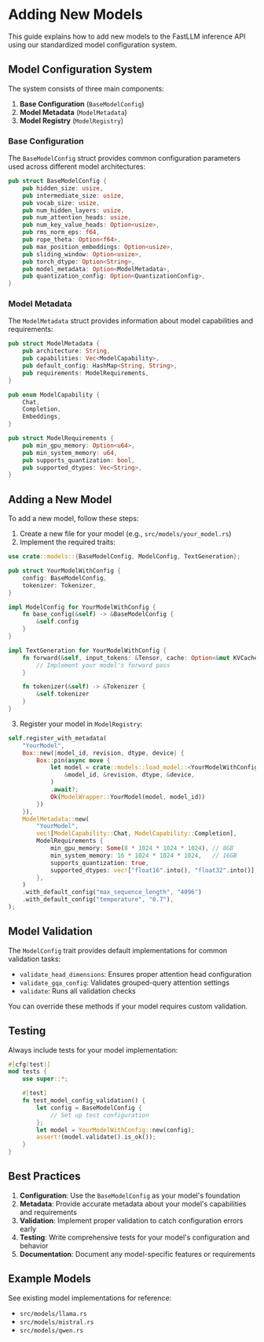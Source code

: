 # Adding New Models

This guide explains how to add new models to the FastLLM inference API using our standardized model configuration system.

## Model Configuration System

The system consists of three main components:

1. **Base Configuration** (`BaseModelConfig`)
2. **Model Metadata** (`ModelMetadata`)
3. **Model Registry** (`ModelRegistry`)

### Base Configuration

The `BaseModelConfig` struct provides common configuration parameters used across different model architectures:

```rust
pub struct BaseModelConfig {
    pub hidden_size: usize,
    pub intermediate_size: usize,
    pub vocab_size: usize,
    pub num_hidden_layers: usize,
    pub num_attention_heads: usize,
    pub num_key_value_heads: Option<usize>,
    pub rms_norm_eps: f64,
    pub rope_theta: Option<f64>,
    pub max_position_embeddings: Option<usize>,
    pub sliding_window: Option<usize>,
    pub torch_dtype: Option<String>,
    pub model_metadata: Option<ModelMetadata>,
    pub quantization_config: Option<QuantizationConfig>,
}
```

### Model Metadata

The `ModelMetadata` struct provides information about model capabilities and requirements:

```rust
pub struct ModelMetadata {
    pub architecture: String,
    pub capabilities: Vec<ModelCapability>,
    pub default_config: HashMap<String, String>,
    pub requirements: ModelRequirements,
}

pub enum ModelCapability {
    Chat,
    Completion,
    Embeddings,
}

pub struct ModelRequirements {
    pub min_gpu_memory: Option<u64>,
    pub min_system_memory: u64,
    pub supports_quantization: bool,
    pub supported_dtypes: Vec<String>,
}
```

## Adding a New Model

To add a new model, follow these steps:

1. Create a new file for your model (e.g., `src/models/your_model.rs`)
2. Implement the required traits:

```rust
use crate::models::{BaseModelConfig, ModelConfig, TextGeneration};

pub struct YourModelWithConfig {
    config: BaseModelConfig,
    tokenizer: Tokenizer,
}

impl ModelConfig for YourModelWithConfig {
    fn base_config(&self) -> &BaseModelConfig {
        &self.config
    }
}

impl TextGeneration for YourModelWithConfig {
    fn forward(&self, input_tokens: &Tensor, cache: Option<&mut KVCache>) -> Result<Tensor> {
        // Implement your model's forward pass
    }

    fn tokenizer(&self) -> &Tokenizer {
        &self.tokenizer
    }
}
```

3. Register your model in `ModelRegistry`:

```rust
self.register_with_metadata(
    "YourModel",
    Box::new(|model_id, revision, dtype, device| {
        Box::pin(async move {
            let model = crate::models::load_model::<YourModelWithConfig>(
                &model_id, &revision, dtype, &device,
            )
            .await?;
            Ok(ModelWrapper::YourModel(model, model_id))
        })
    }),
    ModelMetadata::new(
        "YourModel",
        vec![ModelCapability::Chat, ModelCapability::Completion],
        ModelRequirements {
            min_gpu_memory: Some(8 * 1024 * 1024 * 1024), // 8GB
            min_system_memory: 16 * 1024 * 1024 * 1024,   // 16GB
            supports_quantization: true,
            supported_dtypes: vec!["float16".into(), "float32".into()],
        },
    )
    .with_default_config("max_sequence_length", "4096")
    .with_default_config("temperature", "0.7"),
);
```

## Model Validation

The `ModelConfig` trait provides default implementations for common validation tasks:

- `validate_head_dimensions`: Ensures proper attention head configuration
- `validate_gqa_config`: Validates grouped-query attention settings
- `validate`: Runs all validation checks

You can override these methods if your model requires custom validation.

## Testing

Always include tests for your model implementation:

```rust
#[cfg(test)]
mod tests {
    use super::*;

    #[test]
    fn test_model_config_validation() {
        let config = BaseModelConfig {
            // Set up test configuration
        };
        let model = YourModelWithConfig::new(config);
        assert!(model.validate().is_ok());
    }
}
```

## Best Practices

1. **Configuration**: Use the `BaseModelConfig` as your model's foundation
2. **Metadata**: Provide accurate metadata about your model's capabilities and requirements
3. **Validation**: Implement proper validation to catch configuration errors early
4. **Testing**: Write comprehensive tests for your model's configuration and behavior
5. **Documentation**: Document any model-specific features or requirements

## Example Models

See existing model implementations for reference:
- `src/models/llama.rs`
- `src/models/mistral.rs`
- `src/models/qwen.rs`